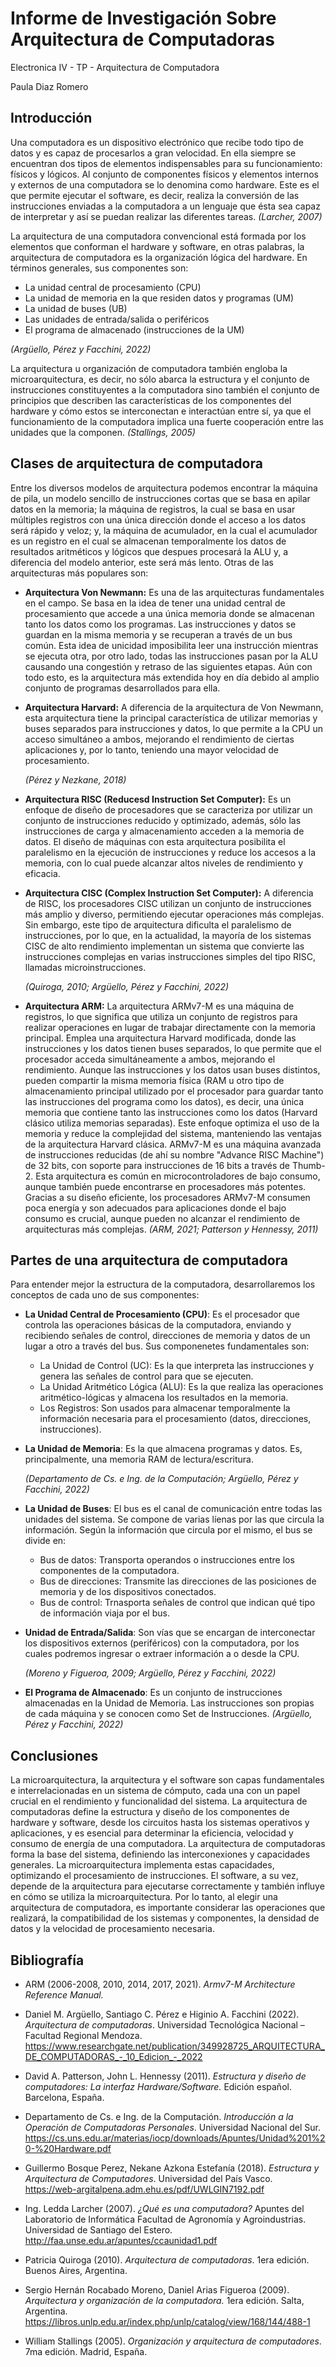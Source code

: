 # Informe de Investigación Sobre Arquitectura de Computadoras

Electronica IV - TP - Arquitectura de Computadora

Paula Diaz Romero

## Introducción

Una computadora es un dispositivo electrónico que recibe todo tipo de datos y es capaz de procesarlos a gran velocidad.
En ella siempre se encuentran dos tipos de elementos indispensables para su funcionamiento: físicos y lógicos. Al conjunto de componentes físicos y elementos internos y externos de una computadora se lo denomina como hardware. Este es el que permite ejecutar el software, es decir, realiza la conversión de las instrucciones enviadas a la computadora a un lenguaje que ésta sea capaz de interpretar y así se puedan realizar las diferentes tareas. *(Larcher, 2007)*

La arquitectura de una computadora convencional está formada por los elementos que conforman el hardware y software, en otras palabras, la arquitectura de computadora es la organización lógica del hardware. En términos generales, sus componentes son:
- La unidad central de procesamiento (CPU)
- La unidad de memoria en la que residen datos y programas (UM)
- La unidad de buses (UB)
- Las unidades de entrada/salida o periféricos
- El programa de almacenado (instrucciones de la UM)

*(Argüello, Pérez y Facchini, 2022)*

La arquitectura u organización de computadora también engloba la microarquitectura, es decir, no sólo abarca la estructura y el conjunto de instrucciones constituyentes a la computadora sino también el conjunto de principios que describen las características de los componentes del hardware y cómo estos se interconectan e interactúan entre sí, ya que el funcionamiento de la computadora implica una fuerte cooperación entre las unidades que la componen. *(Stallings, 2005)*


## Clases de arquitectura de computadora

Entre los diversos modelos de arquitectura podemos encontrar la máquina de pila, un modelo sencillo de instrucciones cortas que se basa en apilar datos en la memoria; la máquina de registros, la cual se basa en usar múltiples registros con una única dirección donde el acceso a los datos será rápido y veloz; y, la máquina de acumulador, en la cual el acumulador es un registro en el cual se almacenan temporalmente los datos de resultados aritméticos y lógicos que despues procesará la ALU y, a diferencia del modelo anterior, este será más lento. Otras de las arquitecturas más populares son:

- **Arquitectura Von Newmann:** Es una de las arquitecturas fundamentales en el campo. Se basa en la idea de tener una unidad central de procesamiento que accede a una única memoria donde se almacenan tanto los datos como los programas. Las instrucciones y datos se guardan en la misma memoria y se recuperan a través de un bus común. Esta idea de unicidad imposibilita leer una instrucción mientras se ejecuta otra, por otro lado, todas las instrucciones pasan por la ALU causando una congestión y retraso de las siguientes etapas. Aún con todo esto, es la arquitectura más extendida hoy en día debido al amplio conjunto de programas desarrollados para ella.

- **Arquitectura Harvard:** A diferencia de la arquitectura de Von Newmann, esta arquitectura tiene la principal característica de utilizar memorias y buses separados para instrucciones y datos, lo que permite a la CPU un acceso simultáneo a ambos, mejorando el rendimiento de ciertas aplicaciones y, por lo tanto, teniendo una mayor velocidad de procesamiento.

   *(Pérez y Nezkane, 2018)*

- **Arquitectura RISC (Reducesd Instruction Set Computer):** Es un enfoque de diseño de procesadores que se caracteriza por utilizar un conjunto de instrucciones reducido y optimizado, además, sólo las instrucciones de carga y almacenamiento acceden a la memoria de datos. El diseño de máquinas con esta arquitectura posibilita el paralelismo en la ejecución de instrucciones y reduce los accesos a la memoria, con lo cual puede alcanzar altos niveles de rendimiento y eficacia.

- **Arquitectura CISC (Complex Instruction Set Computer):** A diferencia de RISC, los procesadores CISC utilizan un conjunto de instrucciones más amplio y diverso, permitiendo ejecutar operaciones más complejas. Sin embargo, este tipo de arquitectura dificulta el paralelismo de instrucciones, por lo que, en la actualidad, la mayoría de los sistemas CISC de alto rendimiento implementan un sistema que convierte las instrucciones complejas en varias instrucciones simples del tipo RISC, llamadas microinstrucciones.

  *(Quiroga, 2010; Argüello, Pérez y Facchini, 2022)*


- **Arquitectura ARM:** La arquitectura ARMv7-M es una máquina de registros, lo que significa que utiliza un conjunto de registros para realizar operaciones en lugar de trabajar directamente con la memoria principal. Emplea una arquitectura Harvard modificada, donde las instrucciones y los datos tienen buses separados, lo que permite que el procesador acceda simultáneamente a ambos, mejorando el rendimiento. Aunque las instrucciones y los datos usan buses distintos, pueden compartir la misma memoria física (RAM u otro tipo de almacenamiento principal utilizado por el procesador para guardar tanto las instrucciones del programa como los datos), es decir, una única memoria que contiene tanto las instrucciones como los datos (Harvard clásico utiliza memorias separadas). Este enfoque optimiza el uso de la memoria y reduce la complejidad del sistema, manteniendo las ventajas de la arquitectura Harvard clásica. ARMv7-M es una máquina avanzada de instrucciones reducidas (de ahí su nombre "Advance RISC Machine") de 32 bits, con soporte para instrucciones de 16 bits a través de Thumb-2. Esta arquitectura es común en microcontroladores de bajo consumo, aunque también puede encontrarse en procesadores más potentes. Gracias a su diseño eficiente, los procesadores ARMv7-M consumen poca energía y son adecuados para aplicaciones donde el bajo consumo es crucial, aunque pueden no alcanzar el rendimiento de arquitecturas más complejas. *(ARM, 2021; Patterson y Hennessy, 2011)*  


## Partes de una arquitectura de computadora

Para entender mejor la estructura de la computadora, desarrollaremos los conceptos de cada uno de sus componentes:

- **La Unidad Central de Procesamiento (CPU)**: Es el procesador que controla las operaciones básicas de la computadora, enviando y recibiendo señales de control, direcciones de memoria y datos de un lugar a otro a través del bus. Sus componenetes fundamentales son:
  - La Unidad de Control (UC): Es la que interpreta las instrucciones y genera las señales de control para que se ejecuten.
  - La Unidad Aritmético Lógica (ALU): Es la que realiza las operaciones aritmético-lógicas y almacena los resultados en la memoria.
  - Los Registros: Son usados para almacenar temporalmente la información necesaria para el procesamiento (datos, direcciones, instrucciones).

- **La Unidad de Memoria**: Es la que almacena programas y datos. Es, principalmente, una memoria RAM de lectura/escritura. 

  *(Departamento de Cs. e Ing. de la Computación; Argüello, Pérez y Facchini, 2022)*

- **La Unidad de Buses**: El bus es el canal de comunicación entre todas las unidades del sistema. Se compone de varias líenas por las que circula la información. Según la información que circula por el mismo, el bus se divide en:
  - Bus de datos: Transporta operandos o instrucciones entre los componentes de la computadora.
  - Bus de direcciones: Transmite las direcciones de las posiciones de memoria y de los dispositivos conectados.
  - Bus de control: Trnasporta señales de control que indican qué tipo de información viaja por el bus. 

- **Unidad de Entrada/Salida**: Son vías que se encargan de interconectar los dispositivos externos (periféricos) con la computadora, por los cuales podremos ingresar o extraer información a o desde la CPU.

  *(Moreno y Figueroa, 2009; Argüello, Pérez y Facchini, 2022)*

- **El Programa de Almacenado**: Es un conjunto de instrucciones almacenadas en la Unidad de Memoria. Las instrucciones son propias de cada máquina y se conocen como Set de Instrucciones. *(Argüello, Pérez y Facchini, 2022)*


## Conclusiones

La microarquitectura, la arquitectura y el software son capas fundamentales e interrelacionadas en un sistema de cómputo, cada una con un papel crucial en el rendimiento y funcionalidad del sistema. La arquitectura de computadoras define la estructura y diseño de los componentes de hardware y software, desde los circuitos hasta los sistemas operativos y aplicaciones, y es esencial para determinar la eficiencia, velocidad y consumo de energía de una computadora.
La arquitectura de computadoras forma la base del sistema, definiendo las interconexiones y capacidades generales. La microarquitectura implementa estas capacidades, optimizando el procesamiento de instrucciones. El software, a su vez, depende de la arquitectura para ejecutarse correctamente y también influye en cómo se utiliza la microarquitectura. Por lo tanto, al elegir una arquitectura de computadora, es importante considerar las operaciones que realizará, la compatibilidad de los sistemas y componentes, la densidad de datos y la velocidad de procesamiento necesaria.


## Bibliografía

- ARM (2006-2008, 2010, 2014, 2017, 2021). *Armv7-M Architecture Reference Manual.*

- Daniel M. Argüello, Santiago C. Pérez e Higinio A. Facchini (2022). *Arquitectura de computadoras*. Universidad Tecnológica Nacional – Facultad Regional Mendoza.
https://www.researchgate.net/publication/349928725_ARQUITECTURA_DE_COMPUTADORAS_-_10_Edicion_-_2022

- David A. Patterson, John L. Hennessy (2011). *Estructura y diseño de computadores: La interfaz Hardware/Software.* Edición español. Barcelona, España.

- Departamento de Cs. e Ing. de la Computación. *Introducción a la Operación de Computadoras Personales*. Universidad Nacional del Sur.
https://cs.uns.edu.ar/materias/iocp/downloads/Apuntes/Unidad%201%20-%20Hardware.pdf

- Guillermo Bosque Perez, Nekane Azkona Estefanía (2018). *Estructura y Arquitectura
de Computadores*. Universidad del País Vasco.
https://web-argitalpena.adm.ehu.es/pdf/UWLGIN7192.pdf

- Ing. Ledda Larcher (2007). *¿Qué es una computadora?* Apuntes del Laboratorio de Informática Facultad de Agronomía y Agroindustrias. Universidad de Santiago del Estero.
http://faa.unse.edu.ar/apuntes/ccaunidad1.pdf

- Patricia Quiroga (2010). *Arquitectura de computadoras*. 1era edición. Buenos Aires, Argentina.

- Sergio Hernán Rocabado Moreno, Daniel Arias Figueroa (2009). *Arquitectura y organización de la computadora.* 1era edición. Salta, Argentina.
https://libros.unlp.edu.ar/index.php/unlp/catalog/view/168/144/488-1

- William Stallings (2005). *Organización y arquitectura de computadores*. 7ma edición. Madrid, España.

